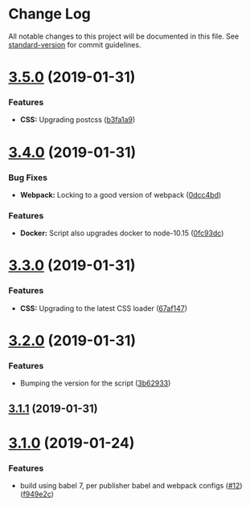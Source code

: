 # Change Log

All notable changes to this project will be documented in this file. See [standard-version](https://github.com/conventional-changelog/standard-version) for commit guidelines.

<a name="3.5.0"></a>
# [3.5.0](https://github.com/quintype/quintype-node-build/compare/v3.4.0...v3.5.0) (2019-01-31)


### Features

* **CSS:** Upgrading postcss ([b3fa1a9](https://github.com/quintype/quintype-node-build/commit/b3fa1a9))



<a name="3.4.0"></a>
# [3.4.0](https://github.com/quintype/quintype-node-build/compare/v3.3.0...v3.4.0) (2019-01-31)


### Bug Fixes

* **Webpack:** Locking to a good version of webpack ([0dcc4bd](https://github.com/quintype/quintype-node-build/commit/0dcc4bd))


### Features

* **Docker:** Script also upgrades docker to node-10.15 ([0fc93dc](https://github.com/quintype/quintype-node-build/commit/0fc93dc))



<a name="3.3.0"></a>
# [3.3.0](https://github.com/quintype/quintype-node-build/compare/v3.2.0...v3.3.0) (2019-01-31)


### Features

* **CSS:** Upgrading to the latest CSS loader ([67af147](https://github.com/quintype/quintype-node-build/commit/67af147))



<a name="3.2.0"></a>
# [3.2.0](https://github.com/quintype/quintype-node-build/compare/v3.1.1...v3.2.0) (2019-01-31)


### Features

* Bumping the version for the script ([3b62933](https://github.com/quintype/quintype-node-build/commit/3b62933))



<a name="3.1.1"></a>
## [3.1.1](https://github.com/quintype/quintype-node-build/compare/v3.1.0...v3.1.1) (2019-01-31)



<a name="3.1.0"></a>
# [3.1.0](https://github.com/quintype/quintype-node-build/compare/v2.9.0...v3.1.0) (2019-01-24)


### Features

* build using babel 7, per publisher babel and webpack configs ([#12](https://github.com/quintype/quintype-node-build/issues/12)) ([f949e2c](https://github.com/quintype/quintype-node-build/commit/f949e2c))
